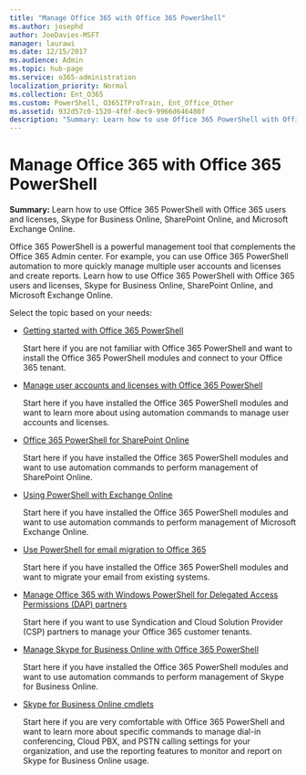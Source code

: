 ```yaml
---
title: "Manage Office 365 with Office 365 PowerShell"
ms.author: josephd
author: JoeDavies-MSFT
manager: laurawi
ms.date: 12/15/2017
ms.audience: Admin
ms.topic: hub-page
ms.service: o365-administration
localization_priority: Normal
ms.collection: Ent_O365
ms.custom: PowerShell, O365ITProTrain, Ent_Office_Other
ms.assetid: 932d57c0-1520-4f0f-8ec9-9966d646480f
description: "Summary: Learn how to use Office 365 PowerShell with Office 365 users and licenses, Skype for Business Online, SharePoint Online, and Microsoft Exchange Online."
---
```


# Manage Office 365 with Office 365 PowerShell

 **Summary:** Learn how to use Office 365 PowerShell with Office 365 users and licenses, Skype for Business Online, SharePoint Online, and Microsoft Exchange Online.
  
Office 365 PowerShell is a powerful management tool that complements the Office 365 Admin center. For example, you can use Office 365 PowerShell automation to more quickly manage multiple user accounts and licenses and create reports. Learn how to use Office 365 PowerShell with Office 365 users and licenses, Skype for Business Online, SharePoint Online, and Microsoft Exchange Online. 
  
Select the topic based on your needs:
  
- [Getting started with Office 365 PowerShell](getting-started-with-office-365-powershell.md)
    
    Start here if you are not familiar with Office 365 PowerShell and want to install the Office 365 PowerShell modules and connect to your Office 365 tenant.
    
- [Manage user accounts and licenses with Office 365 PowerShell](manage-user-accounts-and-licenses-with-office-365-powershell.md)
    
    Start here if you have installed the Office 365 PowerShell modules and want to learn more about using automation commands to manage user accounts and licenses.
    
- [Office 365 PowerShell for SharePoint Online](https://technet.microsoft.com/en-us/library/fp161362.aspx)
    
    Start here if you have installed the Office 365 PowerShell modules and want to use automation commands to perform management of SharePoint Online.
    
- [Using PowerShell with Exchange Online](https://technet.microsoft.com/library/jj200677%28v=exchg.160%29.aspx)
    
    Start here if you have installed the Office 365 PowerShell modules and want to use automation commands to perform management of Microsoft Exchange Online.
    
- [Use PowerShell for email migration to Office 365](use-powershell-for-email-migration-to-office-365.md)
    
    Start here if you have installed the Office 365 PowerShell modules and want to migrate your email from existing systems. 
    
- [Manage Office 365 with Windows PowerShell for Delegated Access Permissions (DAP) partners](manage-office-365-with-windows-powershell-for-delegated-access-permissions-dap-p.md)
    
    Start here if you want to use Syndication and Cloud Solution Provider (CSP) partners to manage your Office 365 customer tenants. 
    
- [Manage Skype for Business Online with Office 365 PowerShell](manage-skype-for-business-online-with-office-365-powershell.md)
    
    Start here if you have installed the Office 365 PowerShell modules and want to use automation commands to perform management of Skype for Business Online.
    
- [Skype for Business Online cmdlets](http://technet.microsoft.com/library/141fbda3-992a-4eeb-9352-c6b0ffd760f6.aspx)
    
    Start here if you are very comfortable with Office 365 PowerShell and want to learn more about specific commands to manage dial-in conferencing, Cloud PBX, and PSTN calling settings for your organization, and use the reporting features to monitor and report on Skype for Business Online usage.
    

